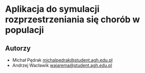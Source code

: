 # Aplikacja do symulacji rozprzestrzeniania się chorób w populacji

## Autorzy
- Michał Pędrak michalpedrak@student.agh.edu.pl
- Andrzej Wacławik wajarema@student.agh.edu.pl
